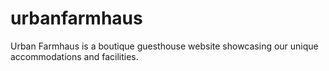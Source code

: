 # urbanfarmhaus

Urban Farmhaus is a boutique guesthouse website showcasing our unique accommodations and facilities.
